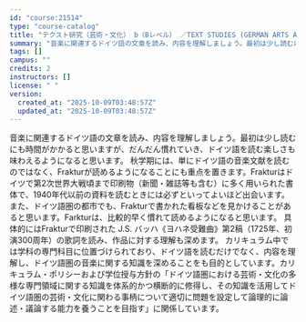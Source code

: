 ```yaml
---
id: "course:21514"
type: "course-catalog"
title: "テクスト研究（芸術・文化） b（Bレベル） ／TEXT STUDIES (GERMAN ARTS AND CULTURE) b"
summary: "音楽に関連するドイツ語の文章を読み、内容を理解しましょう。最初は少し読むにも時間がかかると思いますが、だんだん慣れていき、ドイツ語を読む楽しさも味わえるようになると思います。 秋学期には、単にドイツ語の音楽文献を読むのではなく、Fraktu…"
tags: []
campus: ""
credits: 2
instructors: []
license: " "
version:
  created_at: "2025-10-09T03:48:57Z"
  updated_at: "2025-10-09T03:48:57Z"
---
```


音楽に関連するドイツ語の文章を読み、内容を理解しましょう。最初は少し読むにも時間がかかると思いますが、だんだん慣れていき、ドイツ語を読む楽しさも味わえるようになると思います。 秋学期には、単にドイツ語の音楽文献を読むのではなく、Frakturが読めるようになることにも重点を置きます。Frakturはドイツで第2次世界大戦頃まで印刷物（新聞・雑誌等も含む）に多く用いられた書体で、1940年代以前の資料を読むときには必ずといってよいほど出会います。また、ドイツ語圏の都市でも、Frakturで書かれた看板などを見かけることがあると思います。Farkturは、比較的早く慣れて読めるようになると思います。 具体的にはFrakturで印刷された J.S. バッハ《ヨハネ受難曲》第2稿（1725年、初演300周年）の歌詞を読み、作品に対する理解も深めます。 カリキュラム中では学科の専門科目に位置づけられており、ドイツ語を読むだけでなく、内容を理解し、ドイツ語圏の音楽に関する知識を深めることをも目的としています。カリキュラム・ポリシーおよび学位授与方針の「ドイツ語圏における芸術・文化の多様な専門領域に関する知識を体系的かつ横断的に修得し、その知識を活用してドイツ語圏の芸術・文化に関わる事柄について適切に問題を設定して論理的に論述・議論する能力を養うことを目指す」に関係しています。
